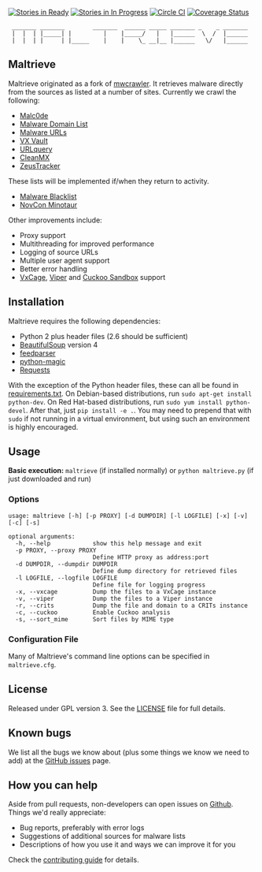 [![Stories in Ready](https://badge.waffle.io/krmaxwell/maltrieve.png?label=ready&title=Ready)](https://waffle.io/krmaxwell/maltrieve)
[![Stories in In Progress](https://badge.waffle.io/krmaxwell/maltrieve.png?label=in%20progress&title=In%20Progress)](https://waffle.io/krmaxwell/maltrieve)
[![Circle CI](https://circleci.com/gh/krmaxwell/maltrieve/tree/dev.svg?style=svg)](https://circleci.com/gh/krmaxwell/maltrieve/tree/dev)
[![Coverage Status](https://coveralls.io/repos/krmaxwell/maltrieve/badge.svg?branch=dev)](https://coveralls.io/r/krmaxwell/maltrieve?branch=dev)
```
 _______ _______        _______  ______ _____ _______ _    _ _______
 |  |  | |_____| |         |    |_____/   |   |______  \  /  |______
 |  |  | |     | |_____    |    |    \_ __|__ |______   \/   |______

```

## Maltrieve

Maltrieve originated as a fork of [mwcrawler](https://github.com/ricardo-dias/mwcrawler). It retrieves malware directly from the sources as listed at a number of sites. Currently we crawl the following:

* [Malc0de](http://malc0de.com/rss)
* [Malware Domain List](http://www.malwaredomainlist.com/hostslist/mdl.xml)
* [Malware URLs](http://malwareurls.joxeankoret.com/normal.txt)
* [VX Vault](http://vxvault.siri-urz.net/URL_List.php)
* [URLquery](http://urlquery.net/)
* [CleanMX](http://support.clean-mx.de/clean-mx/xmlviruses.php?)
* [ZeusTracker](https://zeustracker.abuse.ch/monitor.php?urlfeed=binaries)

These lists will be implemented if/when they return to activity.

* [Malware Blacklist](http://www.malwareblacklist.com/showMDL.php)
* [NovCon Minotaur](http://minotauranalysis.com/malwarelist-urls.aspx)

Other improvements include:

* Proxy support
* Multithreading for improved performance
* Logging of source URLs
* Multiple user agent support
* Better error handling
* [VxCage](https://github.com/botherder/vxcage), [Viper](https://github.com/botherder/viper) and [Cuckoo Sandbox](http://www.cuckoosandbox.org) support


## Installation

Maltrieve requires the following dependencies:

* Python 2 plus header files (2.6 should be sufficient)
* [BeautifulSoup](http://www.crummy.com/software/BeautifulSoup/) version 4
* [feedparser](https://pypi.python.org/pypi/feedparser)
* [python-magic](https://pypi.python.org/pypi/python-magic/)
* [Requests](http://www.python-requests.org)

With the exception of the Python header files, these can all be found in [requirements.txt](./requirements.txt). On Debian-based distributions, run `sudo apt-get install python-dev`. On Red Hat-based distributions, run `sudo yum install python-devel`. After that, just `pip install -e .`.  You may need to prepend that with ```sudo``` if not running in a virtual environment, but using such an environment is highly encouraged.

## Usage

__Basic execution:__ `maltrieve` (if installed normally) or ```python maltrieve.py``` (if just downloaded and run)

### Options
```
usage: maltrieve [-h] [-p PROXY] [-d DUMPDIR] [-l LOGFILE] [-x] [-v] [-c] [-s]

optional arguments:
  -h, --help            show this help message and exit
  -p PROXY, --proxy PROXY
                        Define HTTP proxy as address:port
  -d DUMPDIR, --dumpdir DUMPDIR
                        Define dump directory for retrieved files
  -l LOGFILE, --logfile LOGFILE
                        Define file for logging progress
  -x, --vxcage          Dump the files to a VxCage instance
  -v, --viper           Dump the files to a Viper instance
  -r, --crits           Dump the file and domain to a CRITs instance
  -c, --cuckoo          Enable Cuckoo analysis
  -s, --sort_mime       Sort files by MIME type

```

### Configuration File
Many of Maltrieve's command line options can be specified in ```maltrieve.cfg```.


## License

Released under GPL version 3. See the [LICENSE](./LICENSE) file for full details.


## Known bugs

We list all the bugs we know about (plus some things we know we need to add) at the [GitHub issues](https://github.com/krmaxwell/maltrieve/issues) page.


## How you can help

Aside from pull requests, non-developers can open issues on [Github](https://github.com/krmaxwell/maltrieve). Things we'd really appreciate:

* Bug reports, preferably with error logs
* Suggestions of additional sources for malware lists
* Descriptions of how you use it and ways we can improve it for you

Check the [contributing guide](./CONTRIBUTING.md) for details.
